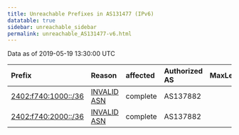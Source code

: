 ```yaml
---
title: Unreachable Prefixes in AS131477 (IPv6)
datatable: true
sidebar: unreachable_sidebar
permalink: unreachable_AS131477-v6.html
---
```


Data as of 2019-05-19 13:30:00 UTC


<div class="datatable-begin"></div>

| Prefix                                                           | Reason                                                                                                      | affected   | Authorized AS   |   MaxLength | Anchor                                       |   unreachable /48s |
|:-----------------------------------------------------------------|:------------------------------------------------------------------------------------------------------------|:-----------|:----------------|------------:|:---------------------------------------------|-------------------:|
| [2402:f740:1000::/36](https://stat.ripe.net/2402:f740:1000::/36) | [INVALID ASN](https://rpki-validator.ripe.net/announcement-preview?asn=AS131477&prefix=2402:f740:1000::/36) | complete   | AS137882        |          32 | [APNIC](unreachable_APNIC_RPKI_Root-v6.html) |               4096 |
| [2402:f740:2000::/36](https://stat.ripe.net/2402:f740:2000::/36) | [INVALID ASN](https://rpki-validator.ripe.net/announcement-preview?asn=AS131477&prefix=2402:f740:2000::/36) | complete   | AS137882        |          32 | [APNIC](unreachable_APNIC_RPKI_Root-v6.html) |               4096 |

<div class="datatable-end"></div>